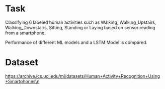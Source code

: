 # Task
Classifying 6 labeled human activities such as Walking, Walking_Upstairs, Walking_Downstairs, Sitting, Standing or Laying based on sensor reading from a smartphone.

Performance of different ML models and a LSTM Model is compared.

 # Dataset
 https://archive.ics.uci.edu/ml/datasets/Human+Activity+Recognition+Using+Smartphones\n

